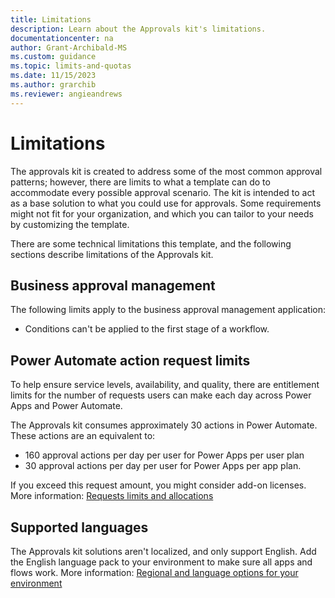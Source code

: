 ```yaml
---
title: Limitations 
description: Learn about the Approvals kit's limitations.
documentationcenter: na
author: Grant-Archibald-MS
ms.custom: guidance
ms.topic: limits-and-quotas
ms.date: 11/15/2023
ms.author: grarchib
ms.reviewer: angieandrews
---
```


# Limitations

The approvals kit is created to address some of the most common approval patterns; however, there are limits to what a template can do to accommodate every possible approval scenario. The kit is intended to act as a base solution to what you could use for approvals. Some requirements might not fit for your organization, and which you can tailor to your needs by customizing the template.

There are some technical limitations this template, and the following sections describe limitations of the Approvals kit.

## Business approval management

The following limits apply to the business approval management application:

- Conditions can't be applied to the first stage of a workflow.

## Power Automate action request limits

To help ensure service levels, availability, and quality, there are entitlement limits for the number of requests users can make each day across Power Apps and Power Automate.

The Approvals kit consumes approximately 30 actions in Power Automate. These actions are an equivalent to:

- 160 approval actions per day per user for Power Apps per user plan
- 30 approval actions per day per user for Power Apps per app plan.

If you exceed this request amount, you might consider add-on licenses. More information: [Requests limits and allocations](/power-platform/admin/api-request-limits-allocations)

## Supported languages

The Approvals kit solutions aren't localized, and only support English. Add the English language pack to your environment to make sure all apps and flows work. More information: [Regional and language options for your environment](/power-platform/admin/enable-languages)
